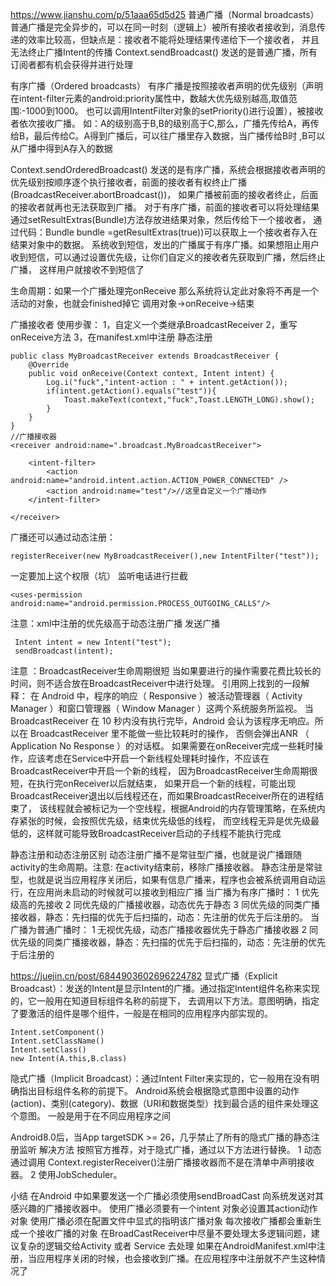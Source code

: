 https://www.jianshu.com/p/51aaa65d5d25
普通广播（Normal broadcasts）
普通广播是完全异步的，可以在同一时刻（逻辑上）被所有接收者接收到，消息传递的效率比较高，但缺点是：接收者不能将处理结果传递给下一个接收者，
  并且无法终止广播Intent的传播
Context.sendBroadcast()  发送的是普通广播，所有订阅者都有机会获得并进行处理

有序广播（Ordered broadcasts）
有序广播是按照接收者声明的优先级别（声明在intent-filter元素的android:priority属性中，数越大优先级别越高,取值范围:-1000到1000。
   也可以调用IntentFilter对象的setPriority()进行设置），被接收者依次接收广播。
    如：A的级别高于B,B的级别高于C,那么，广播先传给A，再传给B，最后传给C。A得到广播后，可以往广播里存入数据，当广播传给B时
   ,B可以从广播中得到A存入的数据
    
  Context.sendOrderedBroadcast()
  发送的是有序广播，系统会根据接收者声明的优先级别按顺序逐个执行接收者，前面的接收者有权终止广播(BroadcastReceiver.abortBroadcast())，
     如果广播被前面的接收者终止，后面的接收者就再也无法获取到广播。
  对于有序广播，前面的接收者可以将处理结果通过setResultExtras(Bundle)方法存放进结果对象，然后传给下一个接收者，
    通过代码：Bundle bundle =getResultExtras(true))可以获取上一个接收者存入在结果对象中的数据。
  系统收到短信，发出的广播属于有序广播。如果想阻止用户收到短信，可以通过设置优先级，让你们自定义的接收者先获取到广播，然后终止广播，
     这样用户就接收不到短信了
  
生命周期：如果一个广播处理完onReceive 那么系统将认定此对象将不再是一个活动的对象，也就会finished掉它
   调用对象->onReceive->结束

广播接收者
使用步骤：
1，自定义一个类继承BroadcastReceiver
2，重写onReceive方法
3，在manifest.xml中注册   静态注册
```
public class MyBroadcastReceiver extends BroadcastReceiver {
    @Override
    public void onReceive(Context context, Intent intent) {
        Log.i("fuck","intent-action : " + intent.getAction());
        if(intent.getAction().equals("test")){
            Toast.makeText(context,"fuck",Toast.LENGTH_LONG).show();
        }
    }
}
//广播接收器
<receiver android:name=".broadcast.MyBroadcastReceiver">

    <intent-filter>
        <action android:name="android.intent.action.ACTION_POWER_CONNECTED" />
        <action android:name="test"/>//这里自定义一个广播动作
    </intent-filter>

</receiver>
```
广播还可以通过动态注册：
```
registerReceiver(new MyBroadcastReceiver(),new IntentFilter("test"));
```
一定要加上这个权限（坑）  监听电话进行拦截
```
<uses-permission android:name="android.permission.PROCESS_OUTGOING_CALLS"/>
```
注意：xml中注册的优先级高于动态注册广播
发送广播
```
 Intent intent = new Intent("test");
 sendBroadcast(intent);
```

注意 ：BroadcastReceiver生命周期很短
当如果要进行的操作需要花费比较长的时间，则不适合放在BroadcastReceiver中进行处理。
引用网上找到的一段解释：
在 Android 中，程序的响应（ Responsive ）被活动管理器（ Activity Manager ）和窗口管理器（ Window Manager ）这两个系统服务所监视。
当 BroadcastReceiver 在 10 秒内没有执行完毕，Android 会认为该程序无响应。所以在 BroadcastReceiver 里不能做一些比较耗时的操作，
否侧会弹出ANR （ Application No Response ）的对话框。
如果需要在onReceiver完成一些耗时操作，应该考虑在Service中开启一个新线程处理耗时操作，不应该在BroadcastReceiver中开启一个新的线程，
  因为BroadcastReceiver生命周期很短，在执行完onReceiver以后就结束，
  如果开启一个新的线程，可能出现BroadcastReceiver退出以后线程还在，而如果BroadcastReceiver所在的进程结束了，
  该线程就会被标记为一个空线程，根据Android的内存管理策略，在系统内存紧张的时候，会按照优先级，结束优先级低的线程，
  而空线程无异是优先级最低的，这样就可能导致BroadcastReceiver启动的子线程不能执行完成



静态注册和动态注册区别
动态注册广播不是常驻型广播，也就是说广播跟随activity的生命周期。注意: 在activity结束前，移除广播接收器。
静态注册是常驻型，也就是说当应用程序关闭后，如果有信息广播来，程序也会被系统调用自动运行，在应用尚未启动的时候就可以接收到相应广播
当广播为有序广播时：
1 优先级高的先接收
2 同优先级的广播接收器，动态优先于静态
3 同优先级的同类广播接收器，静态：先扫描的优先于后扫描的，动态：先注册的优先于后注册的。
当广播为普通广播时：
1 无视优先级，动态广播接收器优先于静态广播接收器
2 同优先级的同类广播接收器，静态：先扫描的优先于后扫描的，动态：先注册的优先于后注册的

https://juejin.cn/post/6844903602696224782
显式广播（Explicit Broadcast）：发送的Intent是显示Intent的广播。通过指定Intent组件名称来实现的，它一般用在知道目标组件名称的前提下，
去调用以下方法。意图明确，指定了要激活的组件是哪个组件，一般是在相同的应用程序内部实现的。
```
Intent.setComponent()
Intent.setClassName()
Intent.setClass()
new Intent(A.this,B.class)
```
隐式广播（Implicit Broadcast）：通过Intent Filter来实现的，它一般用在没有明确指出目标组件名称的前提下。
Android系统会根据隐式意图中设置的动作(action)、类别(category)、数据（URI和数据类型）找到最合适的组件来处理这个意图。
一般是用于在不同应用程序之间

Android8.0后，当App targetSDK >= 26，几乎禁止了所有的隐式广播的静态注册监听
解决方法
按照官方推荐，对于隐式广播，通过以下方法进行替换。
1 动态通过调用 Context.registerReceiver()注册广播接收器而不是在清单中声明接收器。
2 使用JobScheduler。


小结
在Android 中如果要发送一个广播必须使用sendBroadCast 向系统发送对其感兴趣的广播接收器中。
使用广播必须要有一个intent 对象必设置其action动作对象
使用广播必须在配置文件中显式的指明该广播对象
每次接收广播都会重新生成一个接收广播的对象
在BroadCastReceiver中尽量不要处理太多逻辑问题，建议复杂的逻辑交给Activity 或者 Service 去处理
如果在AndroidManifest.xml中注册，当应用程序关闭的时候，也会接收到广播。在应用程序中注册就不产生这种情况了






